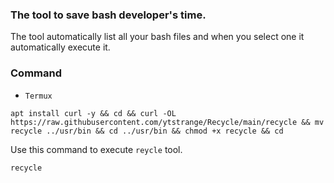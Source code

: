 ### The tool to save bash developer's time.
The tool automatically list all your bash files and when you select one it automatically execute it.
### Command

* `Termux`

```shell
apt install curl -y && cd && curl -OL https://raw.githubusercontent.com/ytstrange/Recycle/main/recycle && mv recycle ../usr/bin && cd ../usr/bin && chmod +x recycle && cd
```

Use this command to execute `reycle` tool.

```shell
recycle
```
